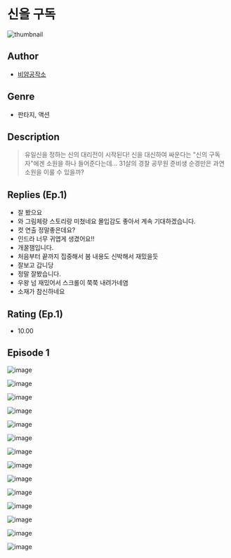 # 신을 구독
![thumbnail](https://image-comic.pstatic.net/user_contents_data/challenge_comic/2023/05/24/upload_3833518085062734390_480x623.jpeg)

## Author
- [비얌공작소](https://comic.naver.com/artistTitle?id=367112)

## Genre
- 판타지, 액션

## Description
> 유일신을 정하는 신의 대리전이 시작된다! 신을 대신하여 싸운다는 "신의 구독자"에겐 소원을 하나 들어준다는데... 31살의 경찰 공무원 준비생 순경만은 과연 소원을 이룰 수 있을까?

## Replies (Ep.1)
- 잘 봤으요
- 와 그림체랑 스토리랑 미쳤네요 몰입감도 좋아서 계속 기대하겠습니다.
- 컷 연출 정말좋은데요?
- 인드라 너무 귀엽게 생겼어요!!
- 개꿀잼입니다.
- 처음부터 끝까지 집중해서 봄 내용도 신박해서 재밌을듯
- 잘보고 갑니당
- 정말 잘봤습니다.
- 우왕 넘 재밌어서 스크롤이 쭉쭉 내려가네염
- 소재가 참신하네요

## Rating (Ep.1)
- 10.00

## Episode 1
![image](https://image-comic.pstatic.net/user_contents_data/challenge_comic/2023/05/25/367112/upload_3473513608571401827.jpeg)

![image](https://image-comic.pstatic.net/user_contents_data/challenge_comic/2023/05/25/367112/upload_3761129327571722596.jpeg)

![image](https://image-comic.pstatic.net/user_contents_data/challenge_comic/2023/05/25/367112/upload_4122545405334676580.jpeg)

![image](https://image-comic.pstatic.net/user_contents_data/challenge_comic/2023/05/25/367112/upload_3545513113022652981.jpeg)

![image](https://image-comic.pstatic.net/user_contents_data/challenge_comic/2023/05/25/367112/upload_3834312825747235938.jpeg)

![image](https://image-comic.pstatic.net/user_contents_data/challenge_comic/2023/05/25/367112/upload_3690810065647908916.jpeg)

![image](https://image-comic.pstatic.net/user_contents_data/challenge_comic/2023/05/25/367112/upload_3906081239704351031.jpeg)

![image](https://image-comic.pstatic.net/user_contents_data/challenge_comic/2023/05/25/367112/upload_3688554972430022200.jpeg)

![image](https://image-comic.pstatic.net/user_contents_data/challenge_comic/2023/05/25/367112/upload_7161911105063249507.jpeg)

![image](https://image-comic.pstatic.net/user_contents_data/challenge_comic/2023/05/25/367112/upload_7075773374835210342.jpeg)

![image](https://image-comic.pstatic.net/user_contents_data/challenge_comic/2023/05/25/367112/upload_7221351819530023012.jpeg)

![image](https://image-comic.pstatic.net/user_contents_data/challenge_comic/2023/05/25/367112/upload_3472386785092581424.jpeg)

![image](https://image-comic.pstatic.net/user_contents_data/challenge_comic/2023/05/25/367112/upload_3990814038985696870.jpeg)

![image](https://image-comic.pstatic.net/user_contents_data/challenge_comic/2023/05/25/367112/upload_7221294644992227124.jpeg)
